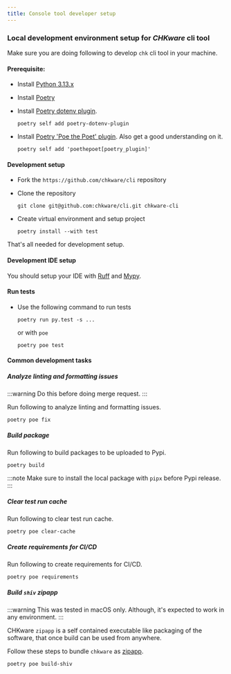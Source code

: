 ```yaml
---
title: Console tool developer setup
---
```


### Local development environment setup for *CHKware* cli tool

Make sure you are doing following to develop `chk` cli tool in your machine.

#### Prerequisite:

- Install [Python 3.13.x](https://www.python.org/downloads/)

- Install [Poetry](https://python-poetry.org/docs/#installation)

- Install [Poetry dotenv plugin](https://pypi.org/project/poetry-dotenv-plugin/).

  ```shell
  poetry self add poetry-dotenv-plugin
  ```
 
- Install [Poetry 'Poe the Poet' plugin](https://poethepoet.natn.io/installation.html). Also get a good understanding on it.
  ```shell
  poetry self add 'poethepoet[poetry_plugin]'
  ```

#### Development setup

- Fork the `https://github.com/chkware/cli` repository

- Clone the repository

  ```shell
  git clone git@github.com:chkware/cli.git chkware-cli
  ```

- Create virtual environment and setup project
  ```shell
  poetry install --with test
  ```

That's all needed for development setup.

#### Development IDE setup

You should setup your IDE with [Ruff](https://docs.astral.sh/ruff/editors/setup/) and [Mypy](https://mon.school/courses/mypy-primer/learn/1.3).

#### Run tests

- Use the following command to run tests

  ```shell
  poetry run py.test -s ...
  ```

  or with `poe`

  ```shell
  poetry poe test
  ```

#### Common development tasks

##### Analyze linting and formatting issues

:::warning
Do this before doing merge request.
:::

Run following to analyze linting and formatting issues.

```shell
poetry poe fix
```

##### Build package

Run following to build packages to be uploaded to Pypi.

```shell
poetry build
```

:::note
Make sure to install the local package with `pipx` before Pypi release.
:::

##### Clear test run cache

Run following to clear test run cache.

```shell
poetry poe clear-cache
```

##### Create requirements for CI/CD

Run following to create requirements for CI/CD.

```shell
poetry poe requirements
```

##### Build `shiv` zipapp

:::warning
This was tested in macOS only. Although, it's expected to work in any environment.
:::

CHKware `zipapp` is a self contained executable like packaging of the software, that once build can be used from anywhere.

Follow these steps to bundle `chkware` as [zipapp](https://docs.python.org/3/library/zipapp.html).

```shell
poetry poe build-shiv
```
